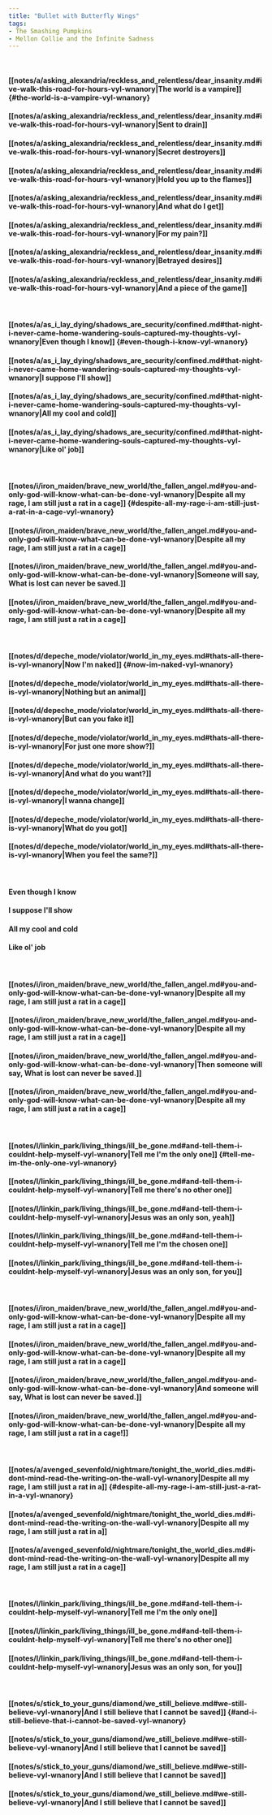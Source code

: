 ```yaml
---
title: "Bullet with Butterfly Wings"
tags:
- The Smashing Pumpkins
- Mellon Collie and the Infinite Sadness
---
```

&nbsp;
#### [[notes/a/asking_alexandria/reckless_and_relentless/dear_insanity.md#ive-walk-this-road-for-hours-vyl-wnanory|The world is a vampire]] {#the-world-is-a-vampire-vyl-wnanory}
#### [[notes/a/asking_alexandria/reckless_and_relentless/dear_insanity.md#ive-walk-this-road-for-hours-vyl-wnanory|Sent to drain]]
#### [[notes/a/asking_alexandria/reckless_and_relentless/dear_insanity.md#ive-walk-this-road-for-hours-vyl-wnanory|Secret destroyers]]
#### [[notes/a/asking_alexandria/reckless_and_relentless/dear_insanity.md#ive-walk-this-road-for-hours-vyl-wnanory|Hold you up to the flames]]
#### [[notes/a/asking_alexandria/reckless_and_relentless/dear_insanity.md#ive-walk-this-road-for-hours-vyl-wnanory|And what do I get]]
#### [[notes/a/asking_alexandria/reckless_and_relentless/dear_insanity.md#ive-walk-this-road-for-hours-vyl-wnanory|For my pain?]]
#### [[notes/a/asking_alexandria/reckless_and_relentless/dear_insanity.md#ive-walk-this-road-for-hours-vyl-wnanory|Betrayed desires]]
#### [[notes/a/asking_alexandria/reckless_and_relentless/dear_insanity.md#ive-walk-this-road-for-hours-vyl-wnanory|And a piece of the game]]
&nbsp;
#### [[notes/a/as_i_lay_dying/shadows_are_security/confined.md#that-night-i-never-came-home-wandering-souls-captured-my-thoughts-vyl-wnanory|Even though I know]] {#even-though-i-know-vyl-wnanory}
#### [[notes/a/as_i_lay_dying/shadows_are_security/confined.md#that-night-i-never-came-home-wandering-souls-captured-my-thoughts-vyl-wnanory|I suppose I'll show]]
#### [[notes/a/as_i_lay_dying/shadows_are_security/confined.md#that-night-i-never-came-home-wandering-souls-captured-my-thoughts-vyl-wnanory|All my cool and cold]]
#### [[notes/a/as_i_lay_dying/shadows_are_security/confined.md#that-night-i-never-came-home-wandering-souls-captured-my-thoughts-vyl-wnanory|Like ol' job]]
&nbsp;
#### [[notes/i/iron_maiden/brave_new_world/the_fallen_angel.md#you-and-only-god-will-know-what-can-be-done-vyl-wnanory|Despite all my rage, I am still just a rat in a cage]] {#despite-all-my-rage-i-am-still-just-a-rat-in-a-cage-vyl-wnanory}
#### [[notes/i/iron_maiden/brave_new_world/the_fallen_angel.md#you-and-only-god-will-know-what-can-be-done-vyl-wnanory|Despite all my rage, I am still just a rat in a cage]]
#### [[notes/i/iron_maiden/brave_new_world/the_fallen_angel.md#you-and-only-god-will-know-what-can-be-done-vyl-wnanory|Someone will say,  What is lost can never be saved.]]
#### [[notes/i/iron_maiden/brave_new_world/the_fallen_angel.md#you-and-only-god-will-know-what-can-be-done-vyl-wnanory|Despite all my rage, I am still just a rat in a cage]]
&nbsp;
#### [[notes/d/depeche_mode/violator/world_in_my_eyes.md#thats-all-there-is-vyl-wnanory|Now I'm naked]] {#now-im-naked-vyl-wnanory}
#### [[notes/d/depeche_mode/violator/world_in_my_eyes.md#thats-all-there-is-vyl-wnanory|Nothing but an animal]]
#### [[notes/d/depeche_mode/violator/world_in_my_eyes.md#thats-all-there-is-vyl-wnanory|But can you fake it]]
#### [[notes/d/depeche_mode/violator/world_in_my_eyes.md#thats-all-there-is-vyl-wnanory|For just one more show?]]
#### [[notes/d/depeche_mode/violator/world_in_my_eyes.md#thats-all-there-is-vyl-wnanory|And what do you want?]]
#### [[notes/d/depeche_mode/violator/world_in_my_eyes.md#thats-all-there-is-vyl-wnanory|I wanna change]]
#### [[notes/d/depeche_mode/violator/world_in_my_eyes.md#thats-all-there-is-vyl-wnanory|What do you got]]
#### [[notes/d/depeche_mode/violator/world_in_my_eyes.md#thats-all-there-is-vyl-wnanory|When you feel the same?]]
&nbsp;
#### Even though I know
#### I suppose I'll show
#### All my cool and cold
#### Like ol' job
&nbsp;
#### [[notes/i/iron_maiden/brave_new_world/the_fallen_angel.md#you-and-only-god-will-know-what-can-be-done-vyl-wnanory|Despite all my rage, I am still just a rat in a cage]]
#### [[notes/i/iron_maiden/brave_new_world/the_fallen_angel.md#you-and-only-god-will-know-what-can-be-done-vyl-wnanory|Despite all my rage, I am still just a rat in a cage]]
#### [[notes/i/iron_maiden/brave_new_world/the_fallen_angel.md#you-and-only-god-will-know-what-can-be-done-vyl-wnanory|Then someone will say,  What is lost can never be saved.]]
#### [[notes/i/iron_maiden/brave_new_world/the_fallen_angel.md#you-and-only-god-will-know-what-can-be-done-vyl-wnanory|Despite all my rage, I am still just a rat in a cage]]
&nbsp;
#### [[notes/l/linkin_park/living_things/ill_be_gone.md#and-tell-them-i-couldnt-help-myself-vyl-wnanory|Tell me I'm the only one]] {#tell-me-im-the-only-one-vyl-wnanory}
#### [[notes/l/linkin_park/living_things/ill_be_gone.md#and-tell-them-i-couldnt-help-myself-vyl-wnanory|Tell me there's no other one]]
#### [[notes/l/linkin_park/living_things/ill_be_gone.md#and-tell-them-i-couldnt-help-myself-vyl-wnanory|Jesus was an only son, yeah]]
#### [[notes/l/linkin_park/living_things/ill_be_gone.md#and-tell-them-i-couldnt-help-myself-vyl-wnanory|Tell me I'm the chosen one]]
#### [[notes/l/linkin_park/living_things/ill_be_gone.md#and-tell-them-i-couldnt-help-myself-vyl-wnanory|Jesus was an only son, for you]]
&nbsp;
#### [[notes/i/iron_maiden/brave_new_world/the_fallen_angel.md#you-and-only-god-will-know-what-can-be-done-vyl-wnanory|Despite all my rage, I am still just a rat in a cage]]
#### [[notes/i/iron_maiden/brave_new_world/the_fallen_angel.md#you-and-only-god-will-know-what-can-be-done-vyl-wnanory|Despite all my rage, I am still just a rat in a cage]]
#### [[notes/i/iron_maiden/brave_new_world/the_fallen_angel.md#you-and-only-god-will-know-what-can-be-done-vyl-wnanory|And someone will say,  What is lost can never be saved.]]
#### [[notes/i/iron_maiden/brave_new_world/the_fallen_angel.md#you-and-only-god-will-know-what-can-be-done-vyl-wnanory|Despite all my rage, I am still just a rat in a cage!]]
&nbsp;
#### [[notes/a/avenged_sevenfold/nightmare/tonight_the_world_dies.md#i-dont-mind-read-the-writing-on-the-wall-vyl-wnanory|Despite all my rage, I am still just a rat in a]] {#despite-all-my-rage-i-am-still-just-a-rat-in-a-vyl-wnanory}
#### [[notes/a/avenged_sevenfold/nightmare/tonight_the_world_dies.md#i-dont-mind-read-the-writing-on-the-wall-vyl-wnanory|Despite all my rage, I am still just a rat in a]]
#### [[notes/a/avenged_sevenfold/nightmare/tonight_the_world_dies.md#i-dont-mind-read-the-writing-on-the-wall-vyl-wnanory|Despite all my rage, I am still just a rat in a cage]]
&nbsp;
#### [[notes/l/linkin_park/living_things/ill_be_gone.md#and-tell-them-i-couldnt-help-myself-vyl-wnanory|Tell me I'm the only one]]
#### [[notes/l/linkin_park/living_things/ill_be_gone.md#and-tell-them-i-couldnt-help-myself-vyl-wnanory|Tell me there's no other one]]
#### [[notes/l/linkin_park/living_things/ill_be_gone.md#and-tell-them-i-couldnt-help-myself-vyl-wnanory|Jesus was an only son, for you]]
&nbsp;
#### [[notes/s/stick_to_your_guns/diamond/we_still_believe.md#we-still-believe-vyl-wnanory|And I still believe that I cannot be saved]] {#and-i-still-believe-that-i-cannot-be-saved-vyl-wnanory}
#### [[notes/s/stick_to_your_guns/diamond/we_still_believe.md#we-still-believe-vyl-wnanory|And I still believe that I cannot be saved]]
#### [[notes/s/stick_to_your_guns/diamond/we_still_believe.md#we-still-believe-vyl-wnanory|And I still believe that I cannot be saved]]
#### [[notes/s/stick_to_your_guns/diamond/we_still_believe.md#we-still-believe-vyl-wnanory|And I still believe that I cannot be saved]]
